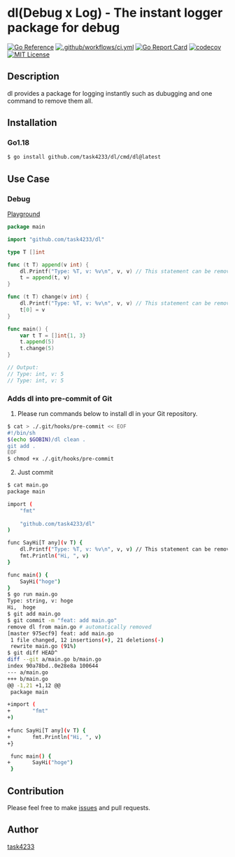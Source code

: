dl(Debug x Log) - The instant logger package for debug
======

[![Go Reference](https://pkg.go.dev/badge/github.com/task4233/dl.svg)](https://pkg.go.dev/github.com/task4233/dl)
[![.github/workflows/ci.yml](https://github.com/task4233/dl/actions/workflows/ci.yml/badge.svg)](https://github.com/task4233/dl/actions/workflows/ci.yml)
[![Go Report Card](https://goreportcard.com/badge/github.com/task4233/dl)](https://goreportcard.com/report/github.com/task4233/dl)
[![codecov](https://codecov.io/gh/task4233/delog/branch/main/graph/badge.svg?token=93KXZTJGGL)](https://codecov.io/gh/task4233/delog)
[![MIT License](http://img.shields.io/badge/license-MIT-blue.svg?style=flat)](LICENSE)

## Description

dl provides a package for logging instantly such as dubugging and one command to remove them all.

## Installation
### Go1.18

```bash
$ go install github.com/task4233/dl/cmd/dl@latest
```

## Use Case
### Debug

[Playground](https://go.dev/play/p/DW6BBg2Wd9a)
```go
package main

import "github.com/task4233/dl"

type T []int

func (t T) append(v int) {
	dl.Printf("Type: %T, v: %v\n", v, v) // This statement can be removed by `$ dl clean main.go`
	t = append(t, v)
}

func (t T) change(v int) {
	dl.Printf("Type: %T, v: %v\n", v, v) // This statement can be removed by `$ dl clean main.go`
	t[0] = v
}

func main() {
	var t T = []int{1, 3}
	t.append(5)
	t.change(5)
}

// Output:
// Type: int, v: 5
// Type: int, v: 5
```

### Adds dl into pre-commit of Git
1. Please run commands below to install dl in your Git repository.

```bash
$ cat > ./.git/hooks/pre-commit << EOF
#!/bin/sh
$(echo $GOBIN)/dl clean .
git add .
EOF
$ chmod +x ./.git/hooks/pre-commit
```

2. Just commit

```bash
$ cat main.go 
package main

import (
	"fmt"
	
	"github.com/task4233/dl"
)

func SayHi[T any](v T) {
	dl.Printf("Type: %T, v: %v\n", v, v) // This statement can be removed by `$ dl clean main.go`
	fmt.Println("Hi, ", v)
}

func main() {
    SayHi("hoge")
}
$ go run main.go
Type: string, v: hoge
Hi,  hoge
$ git add main.go
$ git commit -m "feat: add main.go"
remove dl from main.go # automatically removed
[master 975ecf9] feat: add main.go
 1 file changed, 12 insertions(+), 21 deletions(-)
 rewrite main.go (91%)
$ git diff HEAD^
diff --git a/main.go b/main.go
index 90a78bd..0e28e8a 100644
--- a/main.go
+++ b/main.go
@@ -1,21 +1,12 @@
 package main

+import (
+       "fmt"
+)
 
+func SayHi[T any](v T) {
+       fmt.Println("Hi, ", v)
+}

 func main() {
+       SayHi("hoge")
 }
```

## Contribution
Please feel free to make [issues](https://github.com/task4233/dl/issues/new/choose) and pull requests.

## Author

[task4233](https://task4233.dev)
